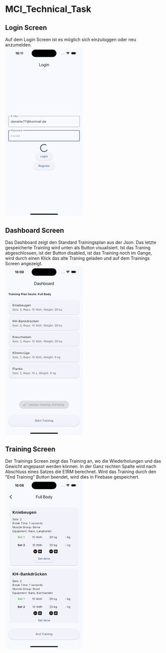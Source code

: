 # MCI_Technical_Task

## Login Screen
Auf dem Login Screen ist es möglich sich einzuloggen oder neu anzumelden.
<br>
<img src="https://github.com/WollmannDaniel/MCI_Technical_Task/blob/6b210e580a11f660dba76dd9e0792674e6ef7c2b/login.png" width="250" />

## Dashboard Screen
Das Dashboard zeigt den Standard Trainingsplan aus der Json. Das letzte gespeicherte Training wird unten als Button visualisiert. Ist das Traning abgeschlossen, ist der Button disabled, ist das Training noch im Gange, wird durch einen Klick das alte Traning geladen und auf dem Trainings Screen angezeigt.
<br>
<img src="https://github.com/WollmannDaniel/MCI_Technical_Task/blob/6b210e580a11f660dba76dd9e0792674e6ef7c2b/dashboard.png" width="250" />

## Training Screen
Der Trainings Screen zeigt das Training an, wo die Wiederholungen und das Gewicht angepasst werden können. In der Ganz rechten Spalte wird nach Abschluss eines Satzes die E1RM berechnet. Wird das Training durch den "End Training" Button beendet, wird dies in Firebase gespeichert.
<br>
<img src="https://github.com/WollmannDaniel/MCI_Technical_Task/blob/6b210e580a11f660dba76dd9e0792674e6ef7c2b/training.png" width="250" />
 
